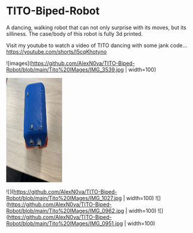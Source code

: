 # TITO-Biped-Robot
A dancing, walking robot that can not only surprise with its moves, but its silliness. The case/body of this robot is fully 3d printed. 

Visit my youtube to watch a video of TITO dancing with some jank code... https://youtube.com/shorts/I5cqKhotyno


![images](https://github.com/AlexN0va/TITO-Biped-Robot/blob/main/Tito%20IMages/IMG_3539.jpg | width=100)

<img src="https://github.com/AlexN0va/TITO-Biped-Robot/blob/main/Tito%20IMages/IMG_3539.jpg" width="150" height="280">


![](https://github.com/AlexN0va/TITO-Biped-Robot/blob/main/Tito%20IMages/IMG_1027.jpg | width=100)
![](https://github.com/AlexN0va/TITO-Biped-Robot/blob/main/Tito%20IMages/IMG_0962.jpg | width=100)
![](https://github.com/AlexN0va/TITO-Biped-Robot/blob/main/Tito%20IMages/IMG_0951.jpg | width=100)

